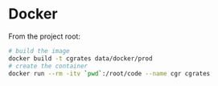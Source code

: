 Docker
=======

From the project root:

``` bash
# build the image
docker build -t cgrates data/docker/prod
# create the container
docker run --rm -itv `pwd`:/root/code --name cgr cgrates
```
